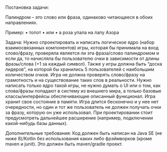 Постановка задачи:

Палиндром – это cлово или фраза, одинаково читающееся в обоих направлениях.

Пример: • топот • или • а роза упала на лапу Азора

Задача: Нужно спроектировать и написать логическое ядро (набор взаимосвязанных компонентов) игры,
которая бы принимала на вход слово/фразу, проверяла является ли эта фраза/слово палиндромом и если да,
то начисляла бы пользователю очки в зависимости от длины фразы/слова (+1 за каждый символ).
Также у игры должна быть “доска лидеров”, на которой бы хранились 5 пользователей с наибольшим количеством очков.
Игра не должна проверять слово/фразу на грамотность и на существование таких слов в реальности.
Нужно написать только ядро такой игры, не нужно думать о UI или о том, как слова/фразы попадают в систему из внешнего мира,
а только базовые классы/интерфейсы обеспечивающие описанный функционал.
Игра хранит свое состояние в памяти. Игра длится бесконечно и у нее нет очередности,
но один и тот же пользователь не должен получать очки за фразу, которую он уже использовал.
При проектировании стоит предусмотреть дальнейшее расширение (например, подключении какой-нибудь базы данных).

Дополнительные требования: Код должен быть написан на Java SE (не ниже 8)/Kotlin
без использования каких либо фрэймворков (кроме maven и junit). Это должен быть maven/gradle проект.
